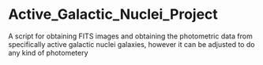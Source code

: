 # Active_Galactic_Nuclei_Project
A script for obtaining FITS images and obtaining the photometric data from specifically active galactic nuclei galaxies, however it can be adjusted to do any kind of photometery
